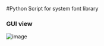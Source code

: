 #Python Script for system font library

### GUI view
![image](https://github.com/mumble-07/sysytem-font-library/assets/73781775/12fc68d9-20eb-432e-9c9f-b3eae45daf19)
